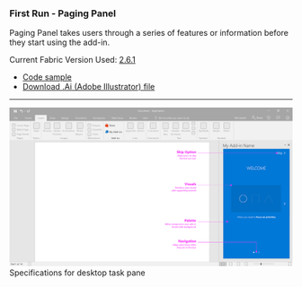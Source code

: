 ### First Run - Paging Panel

Paging Panel takes users through a series of features or information before they start using the add-in.

Current Fabric Version Used: [2.6.1](https://github.com/OfficeDev/office-ui-fabric-core/releases/tag/2.6.1)

* [Code sample](https://github.com/OfficeDev/Office-Add-in-UX-Design-Patterns-Code/tree/master/templates/first-run/walkthrough)
* [Download .Ai (Adobe Illustrator) file](https://github.com/OfficeDev/Office-Add-in-UX-Design-Patterns/blob/master/Patterns/Source%20Files/FirstRun_PagingPanel.ai?raw=true)

***

![First Run - Paging Panel - Specifications for desktop task pane](../assets/markdown-images/FirstRun_PagingPanel_DesktopTaskPaneCallouts.png)
Specifications for desktop task pane 
